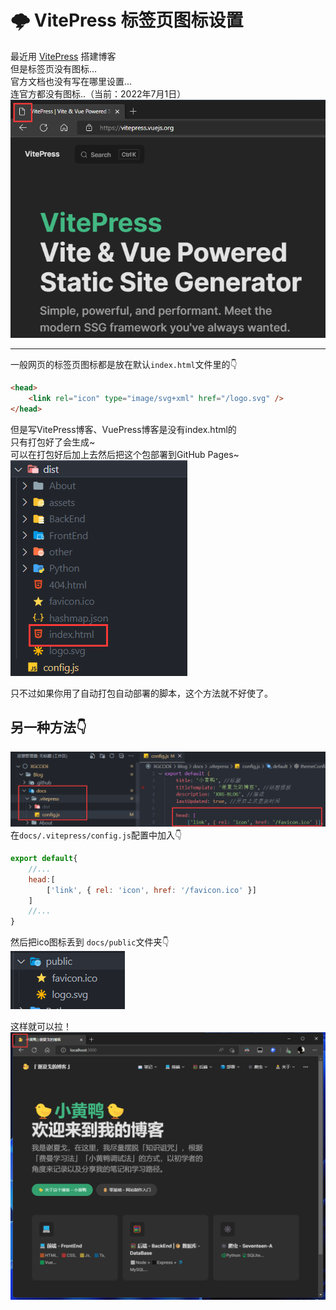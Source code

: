 # 🌩️ VitePress 标签页图标设置



最近用 [VitePress](https://vitepress.vuejs.org/) 搭建博客  
但是标签页没有图标...   
官方文档也没有写在哪里设置...  
连官方都没有图标..（当前：2022年7月1日）
![图 4](img/ce60bf39a0a3139a4644aa612c7b3e0836c0845a5daa6d624910946a02173549.png)  

---

一般网页的标签页图标都是放在默认`index.html`文件里的👇
```html
<head>
    <link rel="icon" type="image/svg+xml" href="/logo.svg" />
</head>
```

但是写VitePress博客、VuePress博客是没有index.html的  
只有打包好了会生成~    
可以在打包好后加上去然后把这个包部署到GitHub Pages~
![图 3](img/406232add199941eb65b175adc4cc31da260086fe35763c76ef4aa57fbe5ddf5.png)  

只不过如果你用了自动打包自动部署的脚本，这个方法就不好使了。


## 另一种方法👇
![图 5](img/084df4a34f63af141b10821b0d02128049d6de89df3bc5a304bc255cf01b000d.png)  
在`docs/.vitepress/config.js`配置中加入👇

```js
export default{
    //...
    head:[
        ['link', { rel: 'icon', href: '/favicon.ico' }]
    ]
    //...
}
```
然后把ico图标丢到 `docs/public`文件夹👇   
![图 6](img/b202a280c5d1958678610ed5d688070baa84d8620148cc8cdd6523e818c11db2.png)  

这样就可以拉！
![图 7](img/85f17c9f1a06f94db812e14ccd3e064af2e223f9658d6a92cf5c26b426f9e0b6.png)  
